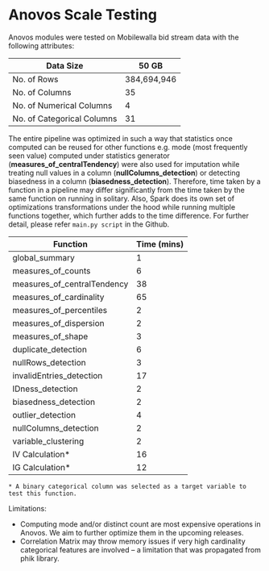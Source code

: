 # Anovos Scale Testing

Anovos modules were tested on Mobilewalla bid stream data with the following attributes:

| Data Size | 50 GB |
| --- | --- |
| No. of Rows | 384,694,946 |
| No. of Columns | 35 |
| No. of Numerical Columns | 4 |
| No. of Categorical Columns | 31 |

The entire pipeline was optimized in such a way that statistics once computed can be reused for other functions e.g. mode (most frequently seen value) computed under statistics generator (**measures_of_centralTendency**) were also used for imputation while treating null values in a column (**nullColumns_detection**) or detecting biasedness in a column (**biasedness_detection**). Therefore, time taken by a function in a pipeline may differ significantly from the time taken by the same function on running in solitary. Also, Spark does its own set of optimizations transformations under the hood while running multiple functions together, which further adds to the time difference. For further detail, please refer `main.py script` in the Github.

| **Function** | **Time (mins)** |
| --- | --- |
| global\_summary | 1 |
| measures\_of\_counts | 6 |
| measures\_of\_centralTendency | 38 |
| measures\_of\_cardinality | 65 |
| measures\_of\_percentiles | 2 |
| measures\_of\_dispersion | 2 |
| measures\_of\_shape | 3 |
| duplicate\_detection | 6 |
| nullRows\_detection | 3 |
| invalidEntries\_detection | 17 |
| IDness\_detection | 2 |
| biasedness\_detection | 2 |
| outlier\_detection | 4 |
| nullColumns\_detection | 2 |
| variable\_clustering | 2 |
| IV Calculation\* | 16 |
| IG Calculation\* | 12 |
`* A binary categorical column was selected as a target variable to test this function.`

Limitations:
- Computing mode and/or distinct count are most expensive operations in Anovos. We aim to further optimize them in the upcoming releases.
- Correlation Matrix may throw memory issues if very high cardinality categorical features are involved – a limitation that was propagated from phik library.




 


